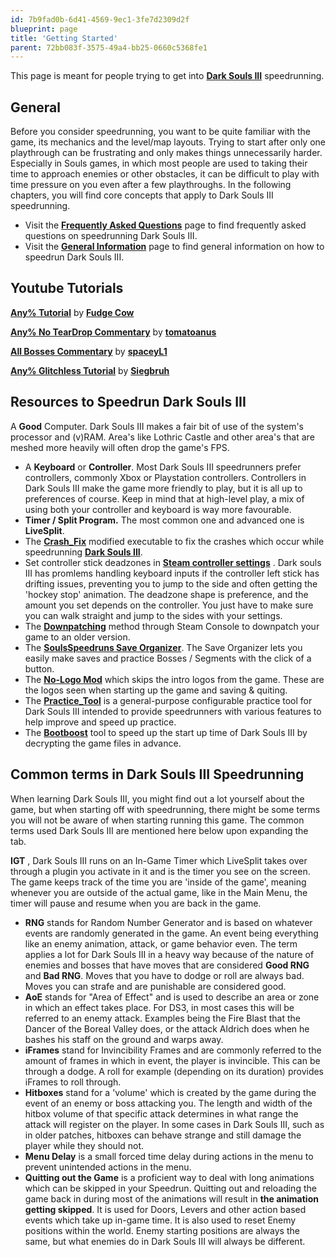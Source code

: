 ```yaml
---
id: 7b9fad0b-6d41-4569-9ec1-3fe7d2309d2f
blueprint: page
title: 'Getting Started'
parent: 72bb083f-3575-49a4-bb25-0660c5368fe1
---
```

This page is meant for people trying to get into [**Dark Souls III**](/darksouls3) speedrunning.

## General

Before you consider speedrunning, you want to be quite familiar with the game, its mechanics and the level/map layouts.
Trying to start after only one playthrough can be frustrating and only makes things unnecessarily harder.
Especially in Souls games, in which most people are used to taking their time to approach enemies or other obstacles, it can be difficult to play with time pressure on you even after a few playthroughs.
In the following chapters, you will find core concepts that apply to Dark Souls III speedrunning.

- Visit the [**Frequently Asked Questions**](/darksouls3/frequently-asked-questions) page to find frequently asked questions on speedrunning Dark Souls III.
- Visit the [**General Information**](/darksouls3/general-information) page to find general information on how to speedrun Dark Souls III.

## Youtube Tutorials

[**Any% Tutorial**](//youtube.com/playlist?list=PLvfP7NQVZ4qIFpdTjs7yh0Jj2ZgdqtD_K) by [**Fudge Cow**](//youtube.com/channel/UCE7iRz8CWz7RQdsNDWVfc9g)

[**Any% No TearDrop Commentary**](https://www.youtube.com/watch?v=_kqXGKalKwI) by [**tomatoanus**](https://www.youtube.com/channel/UCm6GSA5OROHcIBNkXkH53zQ)

[**All Bosses Commentary**](https://www.youtube.com/watch?v=37bvLh-g0Pk) by [**spaceyL1**](https://www.twitch.tv/spaceyl1)

[**Any% Glitchless Tutorial**](https://www.youtube.com/watch?v=obz9bmdQhsk) by [**Siegbruh**](https://www.youtube.com/channel/UConORF_AvrYAq4e03SWLacg)

## Resources to Speedrun Dark Souls III

A **Good** Computer. Dark Souls III makes a fair bit of use of the system's processor and (v)RAM. Area's like Lothric Castle and other area's that are meshed more heavily will often drop the game's FPS.

- A **Keyboard** or **Controller**. Most Dark Souls III speedrunners prefer controllers, commonly Xbox or Playstation controllers. Controllers in Dark Souls III make the game more friendly to play, but it is all up to preferences of course. Keep in mind that at high-level play, a mix of using both your controller and keyboard is way more favourable.
- **Timer / Split Program.** The most common one and advanced one is **LiveSplit**.
- The [**Crash\_Fix**](/darksouls3/crash-fix) modified executable to fix the crashes which occur while speedrunning [**Dark Souls III**](/darksouls3).
- Set controller stick deadzones in [**Steam controller settings**](https://www.youtube.com/watch?v=1MRbJ5ZReQA) . Dark souls III has promlems handling keyboard inputs if the controller left stick has drifting issues, preventing you to jump to the side and often getting the 'hockey stop' animation. The deadzone shape is preference, and the amount you set depends on the controller. You just have to make sure you can walk straight and jump to the sides with your settings.
- The [**Downpatching**](/darksouls3/downpatching) method through Steam Console to downpatch your game to an older version.
- The [**SoulsSpeedruns Save Organizer**](https://github.com/Kahmul/SoulsSpeedruns-Save-Organizer/releases). The Save Organizer lets you easily make saves and practice Bosses / Segments with the click of a button.
- The [**No-Logo Mod**](/darksouls3/no-logo-mod) which skips the intro logos from the game. These are the logos seen when starting up the game and saving & quiting.
- The [**Practice\_Tool**](/darksouls3/practice-tool) is a general-purpose configurable practice tool for Dark Souls III intended to provide speedrunners with various features to help improve and speed up practice.
- The [**Bootboost**](/darksouls3/bootboost) tool to speed up the start up time of Dark Souls III by decrypting the game files in advance.

## Common terms in Dark Souls III Speedrunning

When learning Dark Souls III, you might find out a lot yourself about the game, but when starting off with speedrunning, there might be some terms you will not be aware of when starting running this game. The common terms used Dark Souls III are mentioned here below upon expanding the tab.

**IGT** , Dark Souls III runs on an In-Game Timer which LiveSplit takes over through a plugin you activate in it and is the timer you see on the screen. The game keeps track of the time you are 'inside of the game', meaning whenever you are outside of the actual game, like in the Main Menu, the timer will pause and resume when you are back in the game.

- **RNG** stands for Random Number Generator and is based on whatever events are randomly generated in the game. An event being everything like an enemy animation, attack, or game behavior even. The term applies a lot for Dark Souls III in a heavy way because of the nature of enemies and bosses that have moves that are considered **Good RNG** and **Bad RNG**. Moves that you have to dodge or roll are always bad. Moves you can strafe and are punishable are considered good.
- **AoE** stands for "Area of Effect" and is used to describe an area or zone in which an effect takes place. For DS3, in most cases this will be referred to an enemy attack. Examples being the Fire Blast that the Dancer of the Boreal Valley does, or the attack Aldrich does when he bashes his staff on the ground and warps away.
- **iFrames** stand for Invincibility Frames and are commonly referred to the amount of frames in which in event, the player is invincible. This can be through a dodge. A roll for example (depending on its duration) provides iFrames to roll through.
- **Hitboxes** stand for a 'volume' which is created by the game during the event of an enemy or boss attacking you. The length and width of the hitbox volume of that specific attack determines in what range the attack will register on the player. In some cases in Dark Souls III, such as in older patches, hitboxes can behave strange and still damage the player while they should not.
- **Menu Delay** is a small forced time delay during actions in the menu to prevent unintended actions in the menu.
- **Quitting out the Game** is a proficient way to deal with long animations which can be skipped in your Speedrun. Quitting out and reloading the game back in during most of the animations will result in **the animation getting skipped**. It is used for Doors, Levers and other action based events which take up in-game time. It is also used to reset Enemy positions within the world. Enemy starting positions are always the same, but what enemies do in Dark Souls III will always be different.
